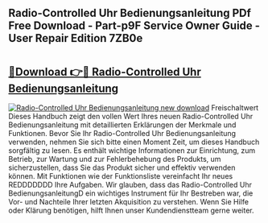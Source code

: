 ## Radio-Controlled Uhr Bedienungsanleitung PDf Free Download - Part-p9F Service Owner Guide - User Repair Edition 7ZB0e

# <h2><a href="http://df1uix.blite.top/?on=Radio-Controlled+Uhr+Bedienungsanleitung">🔗Download 👉🔴 Radio-Controlled Uhr Bedienungsanleitung</a></h2>

[![Radio-Controlled Uhr Bedienungsanleitung new download](https://i.imgur.com/lujVjoI.png)](http://df1uix.blite.top/?on=Radio-Controlled+Uhr+Bedienungsanleitung)
Freischaltwert Dieses Handbuch zeigt den vollen Wert Ihres neuen Radio-Controlled Uhr Bedienungsanleitung mit detaillierten Erklärungen der Merkmale und Funktionen. Bevor Sie Ihr Radio-Controlled Uhr Bedienungsanleitung verwenden, nehmen Sie sich bitte einen Moment Zeit, um dieses Handbuch sorgfältig zu lesen. Es enthält wichtige Informationen zur Einrichtung, zum Betrieb, zur Wartung und zur Fehlerbehebung des Produkts, um sicherzustellen, dass Sie das Produkt sicher und effektiv verwenden können. Mit Funktionen wie der Funktionsliste vereinfacht Ihr neues REDDDDDDD Ihre Aufgaben. Wir glauben, dass das Radio-Controlled Uhr BedienungsanleitungD ein wichtiges Instrument für Ihr Bestreben war, die Vor- und Nachteile Ihrer letzten Akquisition zu verstehen. Wenn Sie Hilfe oder Klärung benötigen, hilft Ihnen unser Kundendienstteam gerne weiter.

